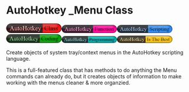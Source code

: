 # AutoHotkey _Menu Class

<img src="./images/AutoHotkey-Class.png" width="150" /><img src="./images/AutoHotkey-Function.png" width="150" /><img src="./images/AutoHotkey-Scripting.png" width="150" /><img src="./images/AutoHotkey-Coding.png" width="150" /><img src="./images/AutoHotkey-Programming.png" width="150" /><img src="./images/AutoHotkey-Is-The-Best.png" width="150" />






Create objects of system tray/context menus in the AutoHotkey scripting language&#46;

This is a full-featured class that has methods to do anything the Menu commands can already do, but it creates objects of information to make working with the menus cleaner &amp; more organzied&#46;
